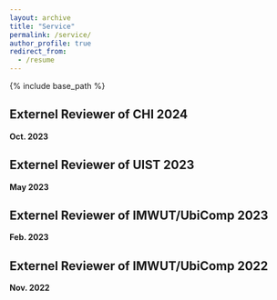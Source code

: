 ```yaml
---
layout: archive
title: "Service"
permalink: /service/
author_profile: true
redirect_from:
  - /resume
---
```


{% include base_path %}

Externel Reviewer of CHI 2024
----------
**Oct. 2023**

Externel Reviewer of UIST 2023
----------
**May 2023**

Externel Reviewer of IMWUT/UbiComp 2023
----------
**Feb. 2023**

Externel Reviewer of IMWUT/UbiComp 2022
----------
**Nov. 2022**
